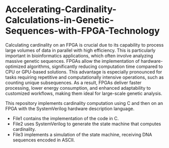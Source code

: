 # Accelerating-Cardinality-Calculations-in-Genetic-Sequences-with-FPGA-Technology

Calculating cardinality on an FPGA is crucial due to its capability to process large volumes of data in parallel with high efficiency. This is particularly important in bioinformatics applications, which often involve analyzing massive genetic sequences. FPGAs allow the implementation of hardware-optimized algorithms, significantly reducing computation time compared to CPU or GPU-based solutions. This advantage is especially pronounced for tasks requiring repetitive and computationally intensive operations, such as counting unique subsequences. As a result, FPGAs deliver faster processing, lower energy consumption, and enhanced adaptability to customized workflows, making them ideal for large-scale genetic analysis.

This repository implements cardinality computation using C and then on an FPGA with the SystemVerilog hardware description language.

* File1 contains the implementation of the code in C.
* File2 uses SystemVerilog to generate the state machine that computes cardinality.
* File3 implements a simulation of the state machine, receiving DNA sequences encoded in ASCII.
